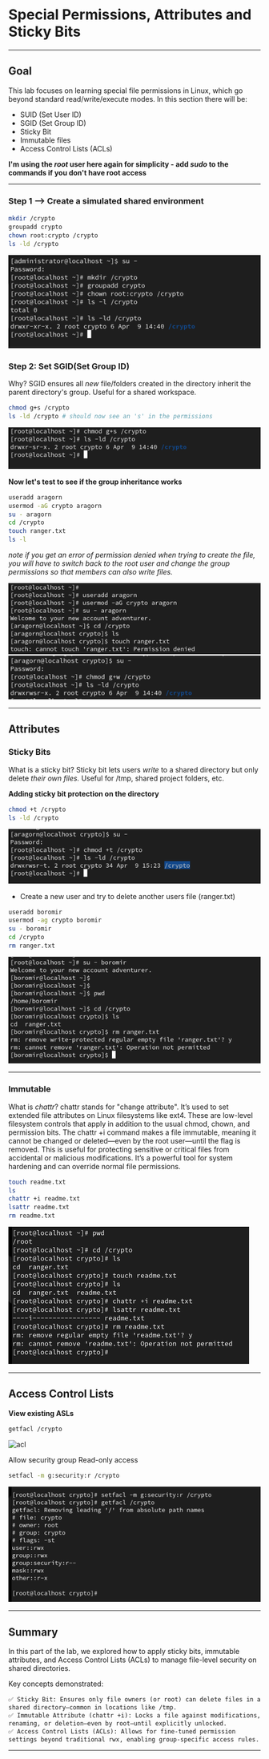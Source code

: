 # Special Permissions, Attributes and Sticky Bits

---

## Goal

This lab focuses on learning special file permissions in Linux, which go beyond standard read/write/execute modes. In this section there will be:
- SUID (Set User ID)
- SGID (Set Group ID)
- Sticky Bit
- Immutable files
- Access Control Lists (ACLs)

**I'm using the *root* user here again for simplicity - add *sudo* to the commands if you don't have root access**

---

### Step 1 --> Create a simulated shared environment

```bash
mkdir /crypto
groupadd crypto
chown root:crypto /crypto
ls -ld /crypto
```

![mkdir](screenshots/mkdir.png)

### Step 2: Set SGID(Set Group ID)

Why? SGID ensures all *new* file/folders created in the directory inherit the parent directory's group. Useful for a shared workspace. 

```bash 
chmod g+s /crypto
ls -ld /crypto # should now see an 's' in the permissions
```

![sgid](screenshots/sgid.png)

**Now let's test to see if the group inheritance works**

```bash
useradd aragorn
usermod -aG crypto aragorn
su - aragorn
cd /crypto
touch ranger.txt
ls -l
```
*note if you get an error of permission denied when trying to create the file, you will have to switch back to the root user and change the group permissions so that members can also write files.*

![aragorn](screenshots/aragorn.png)
![permissionfix](screenshots/permissionfix.png)

---
## Attributes

### Sticky Bits

What is a sticky bit? Sticky bit lets users *write* to a shared directory but only delete *their own files.* Useful for /tmp, shared project folders, etc.


**Adding sticky bit protection on the directory**
```bash
chmod +t /crypto
ls -ld /crypto
```

![sticky](screenshots/sticky.png)

- Create a new user and try to delete another users file (ranger.txt)

```bash
useradd boromir
usermod -ag crypto boromir
su - boromir
cd /crypto
rm ranger.txt 
```

![boromir](screenshots/boromir.png)

---

### Immutable

What is *chattr*? chattr stands for "change attribute". It’s used to set extended file attributes on Linux filesystems like ext4. These are low-level filesystem controls that apply in addition to the usual chmod, chown, and permission bits.
The chattr +i command makes a file immutable, meaning it cannot be changed or deleted—even by the root user—until the flag is removed. This is useful for protecting sensitive or critical files from accidental or malicious modifications. It’s a powerful tool for system hardening and can override normal file permissions.

```bash
touch readme.txt
ls
chattr +i readme.txt
lsattr readme.txt
rm readme.txt
```

![immutable](screenshots/immutable.png)

---

## Access Control Lists

**View existing ASLs**

```bash 
getfacl /crypto
```
![acl](screenshots/acl.png)

Allow security group Read-only access
```bash
setfacl -m g:security:r /crypto
```

![secureacl](screenshots/secureacl.png)

---

## Summary

In this part of the lab, we explored how to apply sticky bits, immutable attributes, and Access Control Lists (ACLs) to manage file-level security on shared directories.

Key concepts demonstrated:

    ✅ Sticky Bit: Ensures only file owners (or root) can delete files in a shared directory—common in locations like /tmp.
    ✅ Immutable Attribute (chattr +i): Locks a file against modifications, renaming, or deletion—even by root—until explicitly unlocked.
    ✅ Access Control Lists (ACLs): Allows for fine-tuned permission settings beyond traditional rwx, enabling group-specific access rules.

---


